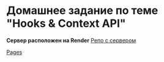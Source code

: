 # Домашнее задание по теме "Hooks & Context API"  

**Сервер расположен на Render**
[Репо с сервером](https://github.com/Sinsl/ra-hw-backend)

[Pages]( https://sinsl.github.io/ra-hw-context)
